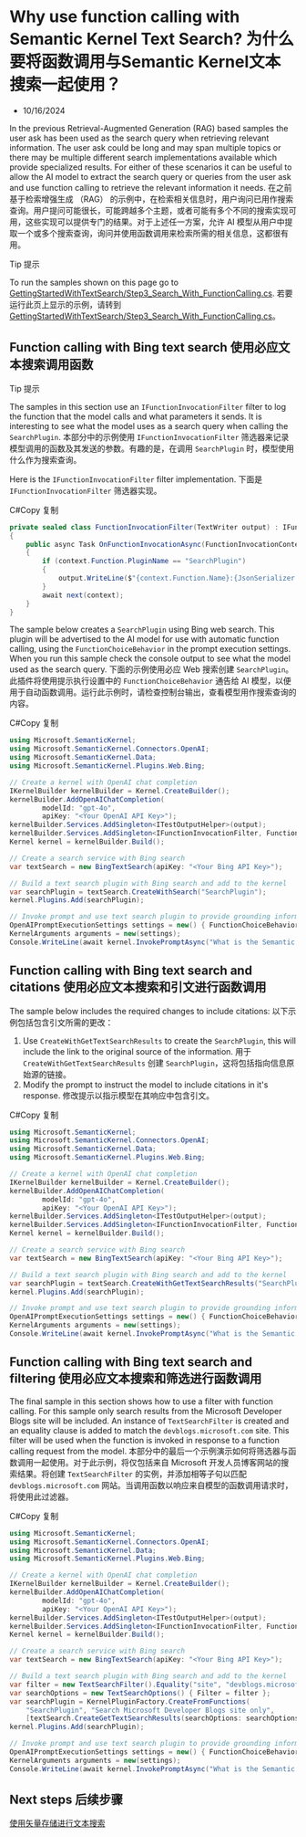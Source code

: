 # Why use function calling with Semantic Kernel Text Search? 为什么要将函数调用与Semantic Kernel文本搜索一起使用？

- 10/16/2024

In the previous Retrieval-Augmented Generation (RAG) based samples the user ask has been used as the search query when retrieving relevant information. The user ask could be long and may span multiple topics or there may be multiple different search implementations available which provide specialized results. For either of these scenarios it can be useful to allow the AI model to extract the search query or queries from the user ask and use function calling to retrieve the relevant information it needs.
在之前基于检索增强生成 （RAG） 的示例中，在检索相关信息时，用户询问已用作搜索查询。用户提问可能很长，可能跨越多个主题，或者可能有多个不同的搜索实现可用，这些实现可以提供专门的结果。对于上述任一方案，允许 AI 模型从用户中提取一个或多个搜索查询，询问并使用函数调用来检索所需的相关信息，这都很有用。

 Tip  提示

To run the samples shown on this page go to [GettingStartedWithTextSearch/Step3_Search_With_FunctionCalling.cs](https://github.com/microsoft/semantic-kernel/blob/main/dotnet/samples/GettingStartedWithTextSearch/Step3_Search_With_FunctionCalling.cs).
若要运行此页上显示的示例，请转到 [GettingStartedWithTextSearch/Step3_Search_With_FunctionCalling.cs](https://github.com/microsoft/semantic-kernel/blob/main/dotnet/samples/GettingStartedWithTextSearch/Step3_Search_With_FunctionCalling.cs)。



## Function calling with Bing text search 使用必应文本搜索调用函数

 Tip  提示

The samples in this section use an `IFunctionInvocationFilter` filter to log the function that the model calls and what parameters it sends. It is interesting to see what the model uses as a search query when calling the `SearchPlugin`.
本部分中的示例使用 `IFunctionInvocationFilter` 筛选器来记录模型调用的函数及其发送的参数。有趣的是，在调用 `SearchPlugin` 时，模型使用什么作为搜索查询。

Here is the `IFunctionInvocationFilter` filter implementation.
下面是 `IFunctionInvocationFilter` 筛选器实现。

C#Copy  复制

```csharp
private sealed class FunctionInvocationFilter(TextWriter output) : IFunctionInvocationFilter
{
    public async Task OnFunctionInvocationAsync(FunctionInvocationContext context, Func<FunctionInvocationContext, Task> next)
    {
        if (context.Function.PluginName == "SearchPlugin")
        {
            output.WriteLine($"{context.Function.Name}:{JsonSerializer.Serialize(context.Arguments)}\n");
        }
        await next(context);
    }
}
```

The sample below creates a `SearchPlugin` using Bing web search. This plugin will be advertised to the AI model for use with automatic function calling, using the `FunctionChoiceBehavior` in the prompt execution settings. When you run this sample check the console output to see what the model used as the search query.
下面的示例使用必应 Web 搜索创建 `SearchPlugin`。此插件将使用提示执行设置中的 `FunctionChoiceBehavior` 通告给 AI 模型，以便用于自动函数调用。运行此示例时，请检查控制台输出，查看模型用作搜索查询的内容。

C#Copy  复制

```csharp
using Microsoft.SemanticKernel;
using Microsoft.SemanticKernel.Connectors.OpenAI;
using Microsoft.SemanticKernel.Data;
using Microsoft.SemanticKernel.Plugins.Web.Bing;

// Create a kernel with OpenAI chat completion
IKernelBuilder kernelBuilder = Kernel.CreateBuilder();
kernelBuilder.AddOpenAIChatCompletion(
        modelId: "gpt-4o",
        apiKey: "<Your OpenAI API Key>");
kernelBuilder.Services.AddSingleton<ITestOutputHelper>(output);
kernelBuilder.Services.AddSingleton<IFunctionInvocationFilter, FunctionInvocationFilter>();
Kernel kernel = kernelBuilder.Build();

// Create a search service with Bing search
var textSearch = new BingTextSearch(apiKey: "<Your Bing API Key>");

// Build a text search plugin with Bing search and add to the kernel
var searchPlugin = textSearch.CreateWithSearch("SearchPlugin");
kernel.Plugins.Add(searchPlugin);

// Invoke prompt and use text search plugin to provide grounding information
OpenAIPromptExecutionSettings settings = new() { FunctionChoiceBehavior = FunctionChoiceBehavior.Auto() };
KernelArguments arguments = new(settings);
Console.WriteLine(await kernel.InvokePromptAsync("What is the Semantic Kernel?", arguments));
```



## Function calling with Bing text search and citations 使用必应文本搜索和引文进行函数调用

The sample below includes the required changes to include citations:
以下示例包括包含引文所需的更改：

1. Use `CreateWithGetTextSearchResults` to create the `SearchPlugin`, this will include the link to the original source of the information.
   用于 `CreateWithGetTextSearchResults` 创建 `SearchPlugin`，这将包括指向信息原始源的链接。
2. Modify the prompt to instruct the model to include citations in it's response.
   修改提示以指示模型在其响应中包含引文。

C#Copy  复制

```csharp
using Microsoft.SemanticKernel;
using Microsoft.SemanticKernel.Connectors.OpenAI;
using Microsoft.SemanticKernel.Data;
using Microsoft.SemanticKernel.Plugins.Web.Bing;

// Create a kernel with OpenAI chat completion
IKernelBuilder kernelBuilder = Kernel.CreateBuilder();
kernelBuilder.AddOpenAIChatCompletion(
        modelId: "gpt-4o",
        apiKey: "<Your OpenAI API Key>");
kernelBuilder.Services.AddSingleton<ITestOutputHelper>(output);
kernelBuilder.Services.AddSingleton<IFunctionInvocationFilter, FunctionInvocationFilter>();
Kernel kernel = kernelBuilder.Build();

// Create a search service with Bing search
var textSearch = new BingTextSearch(apiKey: "<Your Bing API Key>");

// Build a text search plugin with Bing search and add to the kernel
var searchPlugin = textSearch.CreateWithGetTextSearchResults("SearchPlugin");
kernel.Plugins.Add(searchPlugin);

// Invoke prompt and use text search plugin to provide grounding information
OpenAIPromptExecutionSettings settings = new() { FunctionChoiceBehavior = FunctionChoiceBehavior.Auto() };
KernelArguments arguments = new(settings);
Console.WriteLine(await kernel.InvokePromptAsync("What is the Semantic Kernel? Include citations to the relevant information where it is referenced in the response.", arguments));
```



## Function calling with Bing text search and filtering 使用必应文本搜索和筛选进行函数调用

The final sample in this section shows how to use a filter with function calling. For this sample only search results from the Microsoft Developer Blogs site will be included. An instance of `TextSearchFilter` is created and an equality clause is added to match the `devblogs.microsoft.com` site. This filter will be used when the function is invoked in response to a function calling request from the model.
本部分中的最后一个示例演示如何将筛选器与函数调用一起使用。对于此示例，将仅包括来自 Microsoft 开发人员博客网站的搜索结果。将创建 `TextSearchFilter` 的实例，并添加相等子句以匹配 `devblogs.microsoft.com` 网站。当调用函数以响应来自模型的函数调用请求时，将使用此过滤器。

C#Copy  复制

```csharp
using Microsoft.SemanticKernel;
using Microsoft.SemanticKernel.Connectors.OpenAI;
using Microsoft.SemanticKernel.Data;
using Microsoft.SemanticKernel.Plugins.Web.Bing;

// Create a kernel with OpenAI chat completion
IKernelBuilder kernelBuilder = Kernel.CreateBuilder();
kernelBuilder.AddOpenAIChatCompletion(
        modelId: "gpt-4o",
        apiKey: "<Your OpenAI API Key>");
kernelBuilder.Services.AddSingleton<ITestOutputHelper>(output);
kernelBuilder.Services.AddSingleton<IFunctionInvocationFilter, FunctionInvocationFilter>();
Kernel kernel = kernelBuilder.Build();

// Create a search service with Bing search
var textSearch = new BingTextSearch(apiKey: "<Your Bing API Key>");

// Build a text search plugin with Bing search and add to the kernel
var filter = new TextSearchFilter().Equality("site", "devblogs.microsoft.com");
var searchOptions = new TextSearchOptions() { Filter = filter };
var searchPlugin = KernelPluginFactory.CreateFromFunctions(
    "SearchPlugin", "Search Microsoft Developer Blogs site only",
    [textSearch.CreateGetTextSearchResults(searchOptions: searchOptions)]);
kernel.Plugins.Add(searchPlugin);

// Invoke prompt and use text search plugin to provide grounding information
OpenAIPromptExecutionSettings settings = new() { FunctionChoiceBehavior = FunctionChoiceBehavior.Auto() };
KernelArguments arguments = new(settings);
Console.WriteLine(await kernel.InvokePromptAsync("What is the Semantic Kernel? Include citations to the relevant information where it is referenced in the response.", arguments));
```



## Next steps  后续步骤

[  使用矢量存储进行文本搜索](https://learn.microsoft.com/en-us/semantic-kernel/concepts/text-search/text-search-vector-stores)